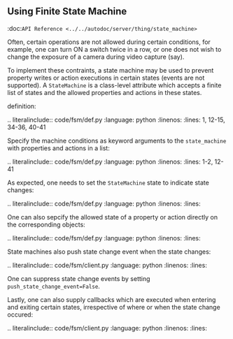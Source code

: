 Using Finite State Machine
--------------------------

:doc:`API Reference <../../autodoc/server/thing/state_machine>`

Often, certain operations are not allowed during certain conditions, for example, 
one can turn ON a switch twice in a row, or one does not wish to change the 
exposure of a camera during video capture (say).

To implement these contraints, a state machine may be used to prevent property writes or 
action executions in certain states (events are not supported). A ``StateMachine`` is a class-level 
attribute which accepts a finite list of states and the allowed properties and actions 
in these states.  

definition:

.. literalinclude:: code/fsm/def.py
    :language: python
    :linenos:
    :lines: 1, 12-15, 34-36, 40-41


Specify the machine conditions as keyword arguments to the ``state_machine`` with properties and actions 
in a list:

.. literalinclude:: code/fsm/def.py
    :language: python
    :linenos:
    :lines: 1-2, 12-41

As expected, one needs to set the ``StateMachine`` state to indicate state changes:

.. literalinclude:: code/fsm/def.py 
    :language: python 
    :linenos: 
    :lines: 

One can also sepcify the allowed state of a property or action directly
on the corresponding objects:

.. literalinclude:: code/fsm/def.py 
    :language: python 
    :linenos:
    :lines: 

State machines also push state change event when the state changes:

.. literalinclude:: code/fsm/client.py 
    :language: python 
    :linenos:
    :lines: 

One can suppress state change events by setting ``push_state_change_event=False``.

Lastly, one can also supply callbacks which are executed when entering and exiting certain states, 
irrespective of where or when the state change occured:

.. literalinclude:: code/fsm/client.py 
    :language: python 
    :linenos:
    :lines: 